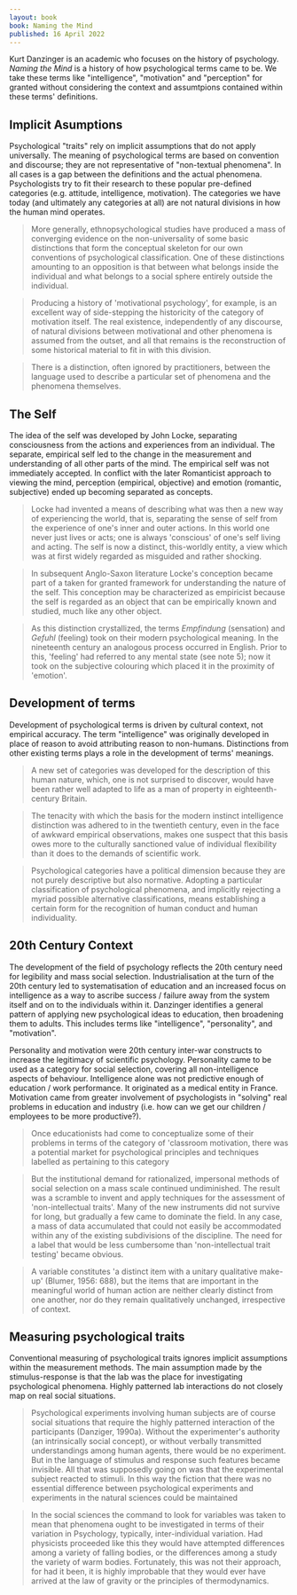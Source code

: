 ```yaml
---
layout: book
book: Naming the Mind
published: 16 April 2022
---
```


Kurt Danzinger is an academic who focuses on the history of psychology. *Naming the Mind* is a history of how psychological terms came to be. We take these terms like "intelligence", "motivation" and "perception" for granted without considering the context and assumtpions contained within these terms' definitions.

## Implicit Asumptions
Psychological "traits" rely on implicit assumptions that do not apply universally.
The meaning of psychological terms are based on convention and discourse; they are not representative of "non-textual phenomena". In all cases is a gap between the definitions and the actual phenomena. Psychologists try to fit their research to these popular pre-defined categories (e.g. attitude, intelligence, motivation).
The categories we have today (and ultimately any categories at all) are not natural divisions in how the human mind operates.

> More generally, ethnopsychological studies have produced a mass of converging evidence on the non-universality of some basic distinctions that form the conceptual skeleton for our own conventions of psychological classification. One of these distinctions amounting to an opposition is that between what belongs inside the individual and what belongs to a social sphere entirely outside the individual.

> Producing a history of 'motivational psychology', for example, is an excellent way of side-stepping the historicity of the category of motivation itself. The real existence, independently of any discourse, of natural divisions between motivational and other phenomena is assumed from the outset, and all that remains is the reconstruction of some historical material to fit in with this division.

> There is a distinction, often ignored by practitioners, between the language used to describe a particular set of phenomena and the phenomena themselves.

## The Self
The idea of the self was developed by John Locke, separating consciousness from the actions and experiences from an individual. The separate, empirical self led to the change in the measurement and understanding of all other parts of the mind. The empirical self was not immediately accepted. In conflict with the later Romanticist approach to viewing the mind, perception (empirical, objective) and emotion (romantic, subjective) ended up becoming separated as concepts.

> Locke had invented a means of describing what was then a new way of experiencing the world, that is, separating the sense of self from the experience of one's inner and outer actions. In this world one never just lives or acts; one is always 'conscious' of one's self living and acting. The self is now a distinct, this-worldly entity, a view which was at first widely regarded as misguided and rather shocking.

> In subsequent Anglo-Saxon literature Locke's conception became part of a taken for granted framework for understanding the nature of the self. This conception may be characterized as empiricist because the self is regarded as an object that can be empirically known and studied, much like any other object.

> As this distinction crystallized, the terms *Empfindung* (sensation) and *Gefuhl* (feeling) took on their modern psychological meaning. In the nineteenth century an analogous process occurred in English. Prior to this, 'feeling' had referred to any mental state (see note 5); now it took on the subjective colouring which placed it in the proximity of 'emotion'.

## Development of terms
Development of psychological terms is driven by cultural context, not empirical accuracy.	The term "intelligence" was originally developed in place of reason to avoid attributing reason to non-humans. Distinctions from other existing terms plays a role in the development of terms' meanings.

> A new set of categories was developed for the description of this human nature, which, one is not surprised to discover, would have been rather well adapted to life as a man of property in eighteenth-century Britain.

> The tenacity with which the basis for the modern instinct intelligence distinction was adhered to in the twentieth century, even in the face of awkward empirical observations, makes one suspect that this basis owes more to the culturally sanctioned value of individual flexibility than it does to the demands of scientific work.

> Psychological categories have a political dimension because they are not purely descriptive but also normative. Adopting a particular classification of psychological phenomena, and implicitly rejecting a myriad possible alternative classifications, means establishing a certain form for the recognition of human conduct and human individuality.

## 20th Century Context
The development of the field of psychology reflects the 20th century need for legibility and mass social selection.
Industrialisation at the turn of the 20th century led to systematisation of education and an increased focus on intelligence as a way to ascribe success / failure away from the system itself and on to the individuals within it.
Danzinger identifies a general pattern of applying new psychological ideas to education, then broadening them to adults. This includes terms like "intelligence", "personality", and "motivation".

Personality and motivation were 20th century inter-war constructs to increase the legitimacy of scientific psychology.
Personality came to be used as a category for social selection, covering all non-intelligence aspects of behaviour. Intelligence alone was not predictive enough of education / work performance. It originated as a medical entity in France.
Motivation came from greater involvement of psychologists in "solving" real problems in education and industry (i.e. how can we get our children / employees to be more productive?).

> Once educationists had come to conceptualize some of their problems in terms of the category of 'classroom motivation, there was a potential market for psychological principles and techniques labelled as pertaining to this category

> But the institutional demand for rationalized, impersonal methods of social selection on a mass scale continued undiminished. The result was a scramble to invent and apply techniques for the assessment of 'non-intellectual traits'. Many of the new instruments did not survive for long, but gradually a few came to dominate the field. In any case, a mass of data accumulated that could not easily be accommodated within any of the existing subdivisions of the discipline. The need for a label that would be less cumbersome than 'non-intellectual trait testing' became obvious.

> A variable constitutes 'a distinct item with a unitary qualitative make-up' (Blumer, 1956: 688), but the items that are important in the meaningful world of human action are neither clearly distinct from one another, nor do they remain qualitatively unchanged, irrespective of context.

## Measuring psychological traits

Conventional measuring of psychological traits ignores implicit assumptions within the measurement methods.
The main assumption made by the stimulus-response is that the lab was the place for investigating psychological phenomena. Highly patterned lab interactions do not closely map on real social situations.

> Psychological experiments involving human subjects are of course social situations that require the highly patterned interaction of the participants (Danziger, 1990a). Without the experimenter's authority (an intrinsically social concept), or without verbally transmitted understandings among human agents, there would be no experiment. But in the language of stimulus and response such features became invisible. All that was supposedly going on was that the experimental subject reacted to stimuli. In this way the fiction that there was no essential difference between psychological experiments and experiments in the natural sciences could be maintained

> In the social sciences the command to look for variables was taken to mean that phenomena ought to be investigated in terms of their variation in Psychology, typically, inter-individual variation. Had physicists proceeded like this they would have attempted differences among a variety of falling bodies, or the differences among a study the variety of warm bodies. Fortunately, this was not their approach, for had it been, it is highly improbable that they would ever have arrived at the law of gravity or the principles of thermodynamics.